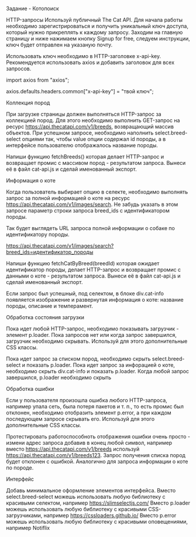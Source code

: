 Задание - Котопоиск

HTTP-запросы Используй публичный The Cat API. Для начала работы необходимо
зарегистрироваться и получить уникальный ключ доступа, который нужно прикреплять
к каждому запросу. Заходим на главную страницу и ниже нажимаем кнопку Signup for
free, следуем инструкции, ключ будет отправлен на указаную почту.

Использовать ключ необходимо в HTTP-заголовке x-api-key. Рекомендуется
использовать axios и добавить заголовок для всех запросов.

import axios from "axios";

axios.defaults.headers.common["x-api-key"] = "твой ключ";

Коллекция пород

При загрузке страницы должен выполняться HTTP-запрос за коллекцией пород. Для
этого необходимо выполнить GET-запрос на ресурс
https://api.thecatapi.com/v1/breeds, возвращающий массив объектов. При успешном
запросе, необходимо наполнить select.breed-select опциями так, чтобы value опции
содержал id породы, а в интерфейсе пользователю отображалось название породы.

Напиши функцию fetchBreeds() которая делает HTTP-запрос и возвращает промис с
массивом пород - результатом запроса. Вынеси её в файл cat-api.js и сделай
именованный экспорт.

Информация о коте

Когда пользователь выбирает опцию в селекте, необходимо выполнять запрос за
полной информацией о коте на ресурс https://api.thecatapi.com/v1/images/search.
Не забудь указать в этом запросе параметр строки запроса breed_ids с
идентификатором породы.

Так будет выглядеть URL запроса полной информации о собаке по идентификатору
породы.

https://api.thecatapi.com/v1/images/search?breed_ids=идентификатор_породы

Напиши функцию fetchCatByBreed(breedId) которая ожидает идентификатор породы,
делает HTTP-запрос и возвращает промис с данными о коте - результатом запроса.
Вынеси её в файл cat-api.js и сделай именованный экспорт.

Если запрос был успешный, под селектом, в блоке div.cat-info появляется
изображение и развернутая информация о коте: название породы, описание и
темперамент.

Обработка состояния загрузки

Пока идет любой HTTP-запрос, необходимо показывать загрузчик - элемент p.loader.
Пока запросов нет или когда запрос завершился, загрузчик необходимо скрывать.
Используй для этого дополнительные CSS классы.

Пока идет запрос за списком пород, необходимо скрыть select.breed-select и
показать p.loader. Пока идет запрос за инфорацией о коте, необходимо скрыть
div.cat-info и показать p.loader. Когда любой запрос завершился, p.loader
необходимо скрыть

Обработка ошибки

Если у пользователя произошла ошибка любого HTTP-запроса, например упала сеть,
была потеря пакетов и т. п., то есть промис был отклонен, необходимо отобразить
элемент p.error, а при каждом последующем запросе скрывать его. Используй для
этого дополнительные CSS классы.

Протестировать работоспособноть отображения ошибки очень просто - измени адрес
запроса добавив в конец любой символ, например вместо
https://api.thecatapi.com/v1/breeds используй
https://api.thecatapi.com/v1/breeds123. Запрос получения списка пород будет
отклонен с ошибкой. Аналогично для запроса информации о коте по породе.

Интерфейс

Добавь минимальное оформление элементов интерфейса. Вместо select.breed-select
можешь использовать любую библиотеку с красивыми селектом, например
https://slimselectjs.com/ Вместо p.loader можешь использовать любую библиотеку с
красивыми CSS-загрузчиками, например https://cssloaders.github.io/ Вместо
p.error можешь использовать любую библиотеку с красивыми оповещениями, например
Notiflix
